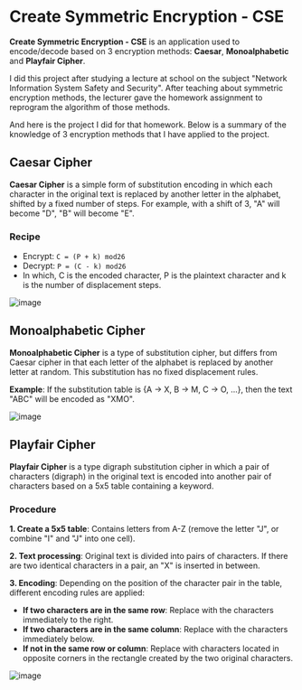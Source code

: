 # Create Symmetric Encryption - CSE
**Create Symmetric Encryption - CSE** is an application used to encode/decode based on 3 encryption methods: **Caesar**, **Monoalphabetic** and **Playfair Cipher**.

I did this project after studying a lecture at school on the subject "Network Information System Safety and Security". After teaching about symmetric encryption methods, the lecturer gave the homework assignment to reprogram the algorithm of those methods.

And here is the project I did for that homework. Below is a summary of the knowledge of 3 encryption methods that I have applied to the project.

## Caesar Cipher
**Caesar Cipher** is a simple form of substitution encoding in which each character in the original text is replaced by another letter in the alphabet, shifted by a fixed number of steps. For example, with a shift of 3, "A" will become "D", "B" will become "E".

### Recipe
- Encrypt: ```C = (P + k) mod26```
- Decrypt: ```P = (C - k) mod26```
- In which, C is the encoded character, P is the plaintext character and k is the number of displacement steps.

![image](https://github.com/user-attachments/assets/1b8831e6-a18d-4f7a-93be-89f3eb469ec9)

## Monoalphabetic Cipher
**Monoalphabetic Cipher** is a type of substitution cipher, but differs from Caesar cipher in that each letter of the alphabet is replaced by another letter at random. This substitution has no fixed displacement rules.

**Example**: If the substitution table is {A -> X, B -> M, C -> O, ...}, then the text "ABC" will be encoded as "XMO".

![image](https://github.com/user-attachments/assets/b4c238e7-9cb8-412f-81b2-c92f07c7f3a6)

## Playfair Cipher
**Playfair Cipher** is a type digraph substitution cipher in which a pair of characters (digraph) in the original text is encoded into another pair of characters based on a 5x5 table containing a keyword.

### Procedure
**1. Create a 5x5 table**: Contains letters from A-Z (remove the letter "J", or combine "I" and "J" into one cell).

**2. Text processing**: Original text is divided into pairs of characters. If there are two identical characters in a pair, an "X" is inserted in between.

**3. Encoding**: Depending on the position of the character pair in the table, different encoding rules are applied:
- **If two characters are in the same row**: Replace with the characters immediately to the right.
- **If two characters are in the same column**: Replace with the characters immediately below.
- **If not in the same row or column**: Replace with characters located in opposite corners in the rectangle created by the two original characters.

![image](https://github.com/user-attachments/assets/bb73c01b-299d-4c32-8aaf-f7c6bc65f77e)
